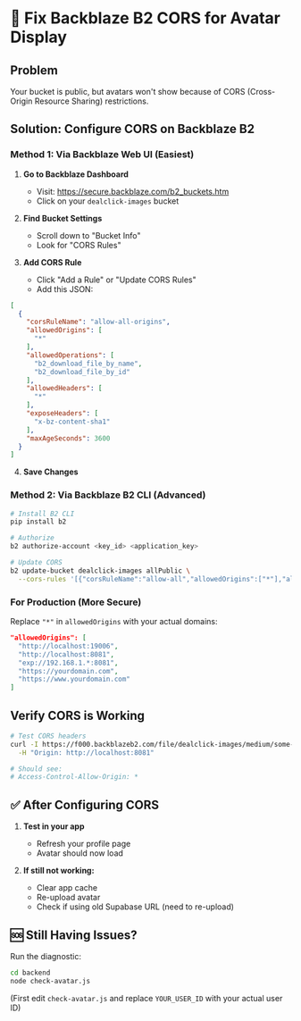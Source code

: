 # 🔧 Fix Backblaze B2 CORS for Avatar Display

## Problem
Your bucket is public, but avatars won't show because of CORS (Cross-Origin Resource Sharing) restrictions.

## Solution: Configure CORS on Backblaze B2

### Method 1: Via Backblaze Web UI (Easiest)

1. **Go to Backblaze Dashboard**
   - Visit: https://secure.backblaze.com/b2_buckets.htm
   - Click on your `dealclick-images` bucket

2. **Find Bucket Settings**
   - Scroll down to "Bucket Info"
   - Look for "CORS Rules"

3. **Add CORS Rule**
   - Click "Add a Rule" or "Update CORS Rules"
   - Add this JSON:

```json
[
  {
    "corsRuleName": "allow-all-origins",
    "allowedOrigins": [
      "*"
    ],
    "allowedOperations": [
      "b2_download_file_by_name",
      "b2_download_file_by_id"
    ],
    "allowedHeaders": [
      "*"
    ],
    "exposeHeaders": [
      "x-bz-content-sha1"
    ],
    "maxAgeSeconds": 3600
  }
]
```

4. **Save Changes**

### Method 2: Via Backblaze B2 CLI (Advanced)

```bash
# Install B2 CLI
pip install b2

# Authorize
b2 authorize-account <key_id> <application_key>

# Update CORS
b2 update-bucket dealclick-images allPublic \
  --cors-rules '[{"corsRuleName":"allow-all","allowedOrigins":["*"],"allowedOperations":["b2_download_file_by_name","b2_download_file_by_id"],"allowedHeaders":["*"],"exposeHeaders":[],"maxAgeSeconds":3600}]'
```

### For Production (More Secure)

Replace `"*"` in `allowedOrigins` with your actual domains:

```json
"allowedOrigins": [
  "http://localhost:19006",
  "http://localhost:8081",
  "exp://192.168.1.*:8081",
  "https://yourdomain.com",
  "https://www.yourdomain.com"
]
```

## Verify CORS is Working

```bash
# Test CORS headers
curl -I https://f000.backblazeb2.com/file/dealclick-images/medium/some-image.webp \
  -H "Origin: http://localhost:8081"

# Should see:
# Access-Control-Allow-Origin: *
```

## ✅ After Configuring CORS

1. **Test in your app**
   - Refresh your profile page
   - Avatar should now load

2. **If still not working:**
   - Clear app cache
   - Re-upload avatar
   - Check if using old Supabase URL (need to re-upload)

## 🆘 Still Having Issues?

Run the diagnostic:
```bash
cd backend
node check-avatar.js
```

(First edit `check-avatar.js` and replace `YOUR_USER_ID` with your actual user ID)

